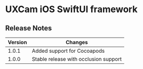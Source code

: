 # UXCam iOS SwiftUI framework


## Release Notes ##

Version   | Changes
---------- | ----------
1.0.1   | Added support for Cocoapods
1.0.0   | Stable release with occlusion support
